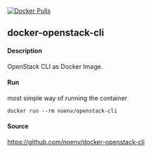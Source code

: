 [![Docker Pulls](https://badgen.net/docker/pulls/noenv/openstack-cli)](https://hub.docker.com/r/noenv/openstack-cli)

## docker-openstack-cli

#### Description

OpenStack CLI as Docker Image.

#### Run

most simple way of running the container

    docker run --rm noenv/openstack-cli

#### Source

https://github.com/noenv/docker-openstack-cli
